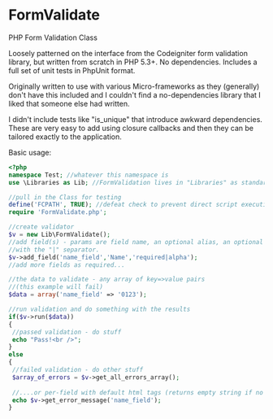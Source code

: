 FormValidate
============

PHP Form Validation Class


Loosely patterned on the interface from the Codeigniter form validation library, but written from scratch in PHP 5.3+. No dependencies. Includes a full set of unit tests in PhpUnit format.

Originally written to use with various Micro-frameworks as they (generally) don't have this included and I couldn't find a no-dependencies library that I liked that someone else had written.

I didn't include tests like "is_unique" that introduce awkward dependencies. These are very easy to add using closure callbacks and then they can be tailored exactly to the application.

Basic usage:
```php
<?php
namespace Test; //whatever this namespace is
use \Libraries as Lib; //FormValidation lives in "Libraries" as standard

//pull in the Class for testing
define('FCPATH', TRUE); //defeat check to prevent direct script execution
require 'FormValidate.php';

//create validator
$v = new Lib\FormValidate();
//add field(s) - params are field name, an optional alias, an optional list of rules
//with the "|" separator.
$v->add_field('name_field','Name','required|alpha');
//add more fields as required...

//the data to validate - any array of key=>value pairs
//(this example will fail)
$data = array('name_field' => '0123');

//run validation and do something with the results
if($v->run($data))
{
 //passed validation - do stuff
 echo "Pass!<br />";
}
else
{
 //failed validation - do other stuff
 $array_of_errors = $v->get_all_errors_array();
 
 //....or per-field with default html tags (returns empty string if no error)
 echo $v->get_error_message('name_field');
}

```
